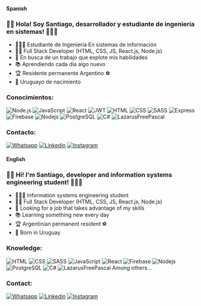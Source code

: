 #### Spanish
### 👋🏻 Hola! Soy Santiago, desarrollador y estudiante de ingeniería en sistemas! 👨🏻‍💻

- 👨🏻‍🎓 Estudiante de Ingeniería En sistemas de información
- 👨‍💻 Full Stack Developer (HTML, CSS, JS, React.js, Node.js)
- 🤯 En busca de un trabajo que explote mis habilidades
- 📚 Aprendiendo cada dia algo nuevo
- 🏆 Residente permanente Argentino ⚽️ 
- 🧉 Uruguayo de nacimiento

### Conocimientos:
<p>
  <img alt="Node.js" src="https://img.shields.io/badge/-Node.js-339933?style=flat-square&logo=Node.js&logoColor=white" />
  <img alt="JavaScript" src="https://img.shields.io/badge/-JavaScript-F7DF1E?style=flat-square&logo=JavaScript&logoColor=white" />
  <img alt="React" src="https://img.shields.io/badge/-React-45b8d8?style=flat-square&logo=react&logoColor=white" />
  <img alt="JWT" src="https://img.shields.io/badge/-JWT-000000?style=flat-square&logo=json-web-tokens&logoColor=white" />
  <img alt="HTML" src="https://img.shields.io/badge/-HTML-E34F26?style=flat-square&logo=HTML5&logoColor=white" />
  <img alt="CSS" src="https://img.shields.io/badge/-CSS-1572B6?style=flat-square&logo=CSS3&logoColor=white" />
  <img alt="SASS" src="https://img.shields.io/badge/-Sass-CD6799?style=flat-square&logo=sass&logoColor=white" />
  <img alt="Express" src="  https://img.shields.io/badge/-Express-000000?style=flat-square&logo=express&logoColor=white" />
  <img alt="Firebase" src="https://img.shields.io/badge/-Firebase-FFA611?style=flat-square&logo=firebase&logoColor=white" />
  <img alt="Nodejs" src="https://img.shields.io/badge/-Nodejs-43853d?style=flat-square&logo=Node.js&logoColor=white" />  
  <img alt="PostgreSQL" src="https://img.shields.io/badge/-PostgreSQL-0064a5?style=flat-square&logo=postgresql&logoColor=white%22" />  
  <img alt="C#" src="https://img.shields.io/badge/-C%20Sharp-239120?style=flat-square&logo=csharp&logoColor=white" />
  <img alt="LazarusFreePascal" src="https://img.shields.io/badge/-Pascal-000000?style=flat-square&logo=Lazarus&logoColor=white" />
</p>


### Contacto:
[![Whatsapp](https://img.shields.io/badge/-Whatsapp-43853d?style=flat-square&logo=Whatsapp&logoColor=white)][1]
[![Linkedin](https://img.shields.io/badge/-Linkedin-0A66C2?style=flat-square&logo=Linkedin&logoColor=white)][2]
[![Instagram](https://img.shields.io/badge/-Intagram-E4405F?style=flat-square&logo=Instagram&logoColor=white)][3]

[1]: https://wa.me/+59898107657
[2]: https://www.linkedin.com/in/santiago-basso-98208a235/
[3]: https://www.instagram.com/polbasso_/





#### English
### 👋🏻 Hi! I'm Santiago, developer and information systems engineering student! 👨🏻‍💻

- 👨🏻‍🎓 Information systems engineering student
- 👨‍💻 Full Stack Developer (HTML, CSS, JS, React.js, Node.js)
- 🤯 Looking for a job that takes advantage of my skills
- 📚 Learning something new every day
- 🏆 Argentinian permanent resident ⚽️ 
- 🧉 Born in Uruguay


### Knowledge:
<p>
  <img alt="HTML" src="https://img.shields.io/badge/-HTML-E34F26?style=flat-square&logo=HTML5&logoColor=white" />
  <img alt="CSS" src="https://img.shields.io/badge/-CSS-1572B6?style=flat-square&logo=CSS3&logoColor=white" />
  <img alt="SASS" src="https://img.shields.io/badge/-Sass-CD6799?style=flat-square&logo=sass&logoColor=white" />
  <img alt="JavaScript" src="https://img.shields.io/badge/-JavaScript-F7DF1E?style=flat-square&logo=JavaScript&logoColor=white" />
  <img alt="React" src="https://img.shields.io/badge/-React-45b8d8?style=flat-square&logo=react&logoColor=white" />
  <img alt="Firebase" src="https://img.shields.io/badge/-Firebase-FFA611?style=flat-square&logo=firebase&logoColor=white" />
  <img alt="Nodejs" src="https://img.shields.io/badge/-Nodejs-43853d?style=flat-square&logo=Node.js&logoColor=white" />  
  <img alt="PostgreSQL" src="https://img.shields.io/badge/-PostgreSQL-0064a5?style=flat-square&logo=postgresql&logoColor=white%22" />  
  <img alt="C#" src="https://img.shields.io/badge/-C%20Sharp-239120?style=flat-square&logo=csharp&logoColor=white" />
  <img alt="LazarusFreePascal" src="https://img.shields.io/badge/-Pascal-000000?style=flat-square&logo=Lazarus&logoColor=white" />
  Among others...
</p>


### Contact:
[![Whatsapp](https://img.shields.io/badge/-Whatsapp-43853d?style=flat-square&logo=Whatsapp&logoColor=white)][1]
[![Linkedin](https://img.shields.io/badge/-Linkedin-0A66C2?style=flat-square&logo=Linkedin&logoColor=white)][2]
[![Instagram](https://img.shields.io/badge/-Intagram-E4405F?style=flat-square&logo=Instagram&logoColor=white)][3]

[1]: https://wa.me/+59898107657
[2]: https://www.linkedin.com/in/santiago-basso-98208a235/
[3]: https://www.instagram.com/polbasso_/


